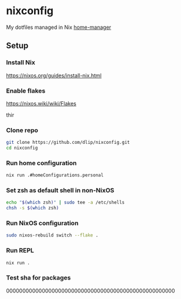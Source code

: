 # nixconfig

My dotfiles managed in Nix [home-manager](https://github.com/nix-community/home-manager)

## Setup

### Install Nix

https://nixos.org/guides/install-nix.html

### Enable flakes

https://nixos.wiki/wiki/Flakes

thir
### Clone repo

```sh
git clone https://github.com/dlip/nixconfig.git
cd nixconfig
```

### Run home configuration

```sh
nix run .#homeConfigurations.personal
```

### Set zsh as default shell in non-NixOS

```sh
echo "$(which zsh)" | sudo tee -a /etc/shells
chsh -s $(which zsh)
```

### Run NixOS configuration

```sh
sudo nixos-rebuild switch --flake .
```

### Run REPL

```sh
nix run .
```


### Test sha for packages

0000000000000000000000000000000000000000000000000000
